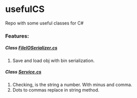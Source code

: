 # usefulCS
Repo with some useful classes for C#
### Features:
##### Class [FileIOSerializer.cs](https://github.com/TenNM/usefulCS/blob/master/FileIOSerializer.cs)
1. Save and load obj with bin serialization.
##### Class [Service.cs](https://github.com/TenNM/usefulCS/blob/master/Service.cs)
1. Checking, is the string a number. With minus and comma.
2. Dots to commas replace in string method.
